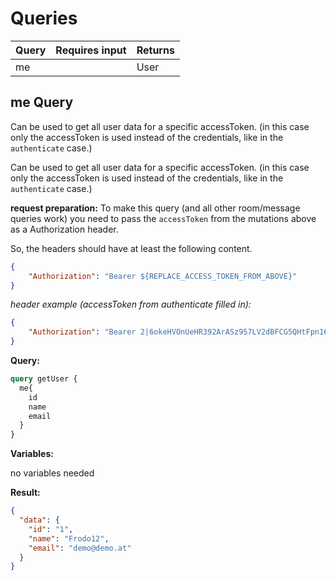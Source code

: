 
# Queries

| Query | Requires input | Returns |
| ------  | ----- | ----- |
| me |  | User |


## me Query

Can be used to get all user data for a specific accessToken.
(in this case only the accessToken is used instead of the credentials, like in the `authenticate` case.)

Can be used to get all user data for a specific accessToken.
(in this case only the accessToken is used instead of the credentials, like in the `authenticate` case.)

**request preparation:**
To make this query (and all other room/message queries work) you need to pass the `accessToken` from the mutations above as a Authorization header.

So, the headers should have at least the following content.
```json
{
    "Authorization": "Bearer ${REPLACE_ACCESS_TOKEN_FROM_ABOVE}"
}
```

_header example (accessToken from authenticate filled in):_
```json
{
    "Authorization": "Bearer 2|6okeHVOnUeHR392ArASz957LV2dBFCG5QHtFpn16"
}
```


**Query:**
```graphql
query getUser {
  me{
    id
    name
    email
  }
}
```

**Variables:**

no variables needed


**Result:**
```json
{
  "data": {
    "id": "1",
    "name": "Frodo12",
    "email": "demo@demo.at"
  }
}
```
